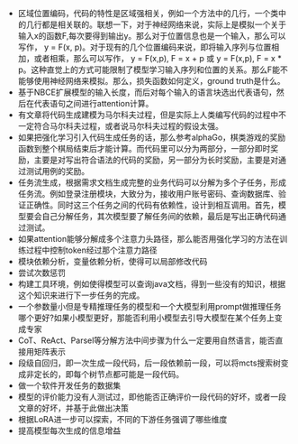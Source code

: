 * 区域位置编码，代码的特性是区域强相关，例如一个方法中的几行，一个类中的几行都是相关联的。联想一下，对于神经网络来说，实际上是模拟一个关于输入x的函数F,每次要得到输出y。那么对于位置信息也是一个输入，那么可以写作， y = F(x, p)。对于现有的几个位置编码来说，即将输入序列与位置相加，或者相乘，那么可以写作， y = F(x,p), F = x + p 或  y = F(x,p), F = x * p。这种直觉上的方式可能限制了模型学习输入序列和位置的关系。那么F能不能够使用神经网络来模拟。那么，损失函数如何定义，ground truth是什么。
* 基于NBCE扩展模型的输入长度，而后对每个输入的语言块选出代表语句，然后在代表语句之间进行attention计算。
* 有文章将代码生成建模为马尔科夫过程，但是实际上人类编写代码的过程中不一定符合马尔科夫过程，或者说马尔科夫过程的假设太强。
* 如果把强化学习引入代码生成任务的话，那么参考alphaGo，棋类游戏的奖励函数到整个棋局结束后才能计算。而代码里可以分为两部分，一部分即时奖励，主要是对写出符合语法的代码的奖励，另一部分为长时奖励，主要是对通过测试用例的奖励。
* 任务流生成，根据需求文档生成完整的业务代码可以分解为多个子任务，形成任务流。例如登录注册模块，大致分为，接收用户账号密码、查询数据库、验证正确性。同时这三个任务之间的代码有依赖性，设计到相互调用。首先，模型要会自己分解任务，其次模型要了解任务间的依赖，最后是写出正确代码通过测试。
* 如果attention能够分解成多个注意力头路径，那么能否用强化学习的方法在训练过程中控制token经过那个注意力路径
* 模块依赖分析，变量依赖分析，使得可以局部修改代码
* 尝试次数惩罚
* 构建工具环境，例如使得模型可以查询java文档，得到一些没有的知识，根据这个知识来进行下一步任务的完成。
* 一个参数量小但是专精推理任务的模型和一个大模型利用prompt做推理任务哪个更好?如果小模型更好，那能否利用小模型去引导大模型在某个任务上变成专家
* CoT、ReAct、Parsel等分解方法中间步骤为什么一定要用自然语言，能否直接用矩阵表示
* 段级自回归，即一次生成一段代码，后一段依赖前一段，可以将mcts搜索树变成非定长的，即每个树节点都可能是一段代码。
* 做一个软件开发任务的数据集
* 模型的评价能力没有人测试过，即他能否正确评价一段代码的好坏，或者一段文章的好坏，并基于此做出决策
* 根据LoRA进一步可以探索，不同的下游任务强调了哪些维度
* 提高模型每次生成的信息增益